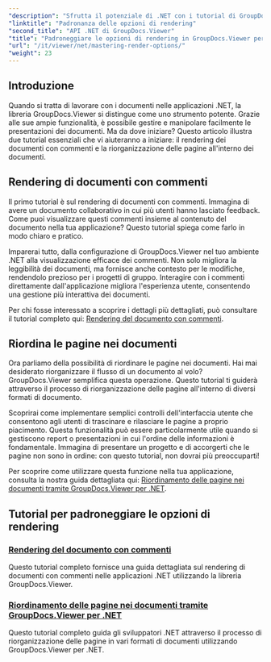 ```yaml
---
"description": "Sfrutta il potenziale di .NET con i tutorial di GroupDocs.Viewer. Impara a visualizzare i documenti, gestire i commenti e riordinare le pagine senza sforzo."
"linktitle": "Padronanza delle opzioni di rendering"
"second_title": "API .NET di GroupDocs.Viewer"
"title": "Padroneggiare le opzioni di rendering in GroupDocs.Viewer per .NET"
"url": "/it/viewer/net/mastering-render-options/"
"weight": 23
---
```


## Introduzione

Quando si tratta di lavorare con i documenti nelle applicazioni .NET, la libreria GroupDocs.Viewer si distingue come uno strumento potente. Grazie alle sue ampie funzionalità, è possibile gestire e manipolare facilmente le presentazioni dei documenti. Ma da dove iniziare? Questo articolo illustra due tutorial essenziali che vi aiuteranno a iniziare: il rendering dei documenti con commenti e la riorganizzazione delle pagine all'interno dei documenti.

## Rendering di documenti con commenti

Il primo tutorial è sul rendering di documenti con commenti. Immagina di avere un documento collaborativo in cui più utenti hanno lasciato feedback. Come puoi visualizzare questi commenti insieme al contenuto del documento nella tua applicazione? Questo tutorial spiega come farlo in modo chiaro e pratico.

Imparerai tutto, dalla configurazione di GroupDocs.Viewer nel tuo ambiente .NET alla visualizzazione efficace dei commenti. Non solo migliora la leggibilità dei documenti, ma fornisce anche contesto per le modifiche, rendendolo prezioso per i progetti di gruppo. Interagire con i commenti direttamente dall'applicazione migliora l'esperienza utente, consentendo una gestione più interattiva dei documenti.

Per chi fosse interessato a scoprire i dettagli più dettagliati, può consultare il tutorial completo qui: [Rendering del documento con commenti](./rendering-document-comments/).

## Riordina le pagine nei documenti

Ora parliamo della possibilità di riordinare le pagine nei documenti. Hai mai desiderato riorganizzare il flusso di un documento al volo? GroupDocs.Viewer semplifica questa operazione. Questo tutorial ti guiderà attraverso il processo di riorganizzazione delle pagine all'interno di diversi formati di documento.

Scoprirai come implementare semplici controlli dell'interfaccia utente che consentono agli utenti di trascinare e rilasciare le pagine a proprio piacimento. Questa funzionalità può essere particolarmente utile quando si gestiscono report o presentazioni in cui l'ordine delle informazioni è fondamentale. Immagina di presentare un progetto e di accorgerti che le pagine non sono in ordine: con questo tutorial, non dovrai più preoccuparti!

Per scoprire come utilizzare questa funzione nella tua applicazione, consulta la nostra guida dettagliata qui: [Riordinamento delle pagine nei documenti tramite GroupDocs.Viewer per .NET](./reordering-pages-in-document/).

## Tutorial per padroneggiare le opzioni di rendering
### [Rendering del documento con commenti](./rendering-document-comments/)
Questo tutorial completo fornisce una guida dettagliata sul rendering di documenti con commenti nelle applicazioni .NET utilizzando la libreria GroupDocs.Viewer.
### [Riordinamento delle pagine nei documenti tramite GroupDocs.Viewer per .NET](./reordering-pages-in-document/)
Questo tutorial completo guida gli sviluppatori .NET attraverso il processo di riorganizzazione delle pagine in vari formati di documenti utilizzando GroupDocs.Viewer per .NET.